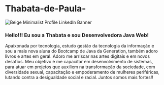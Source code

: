# Thabata-de-Paula-
![Beige Minimalist Profile LinkedIn Banner](https://user-images.githubusercontent.com/105953108/177396869-4b6b7263-2d9f-4bbb-83b4-28028a18e5a2.png)

### Hello!!! Eu sou a Thabata e sou Desenvolvedora Java Web!
Apaixonada por tecnologia, estudo gestão da tecnologia da informação e sou a mais nova aluna do Bootcamp de Java da Generation, também adoro livros e artes em geral. 
Adoro me arriscar nas artes digitais e em novos desafios. Meu objetivo é me capacitar em desenvolvimento de sistemas, para atuar em projetos que auxiliem na transformação da sociedade, com diversidade sexual, capacitação e empoderamento de mulheres periféricas, lutando contra a desigualdade social e racial. Juntos somos mais fortes!!
